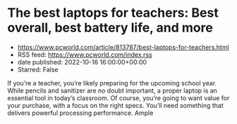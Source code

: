 # The best laptops for teachers: Best overall, best battery life, and more
 - https://www.pcworld.com/article/813787/best-laptops-for-teachers.html
 - RSS feed: https://www.pcworld.com/index.rss
 - date published: 2022-10-16 16:00:00+00:00
 - Starred: False

<div id="link_wrapped_content">
<section class="wp-block-bigbite-multi-title"><div class="container"></div></section><p>If you&rsquo;re a teacher, you&rsquo;re likely preparing for the upcoming school year. While pencils and sanitizer are no doubt important, a proper laptop is an essential tool in today&rsquo;s classroom. Of course, you&rsquo;re going to want value for your purchase, with a focus on the right specs. You&rsquo;ll need something that delivers powerful processing performance. Ample
